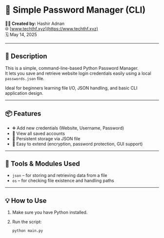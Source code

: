 # 🔐 Simple Password Manager (CLI)

**👨‍💻 Created by:** Hashir Adnan  
🌐 [www.techthf.xyz](https://www.techthf.xyz)  
🗓️ May 14, 2025

---

## 🧠 Description

This is a simple, command-line-based Python Password Manager.  
It lets you save and retrieve website login credentials easily using a local `passwords.json` file.

Ideal for beginners learning file I/O, JSON handling, and basic CLI application design.

---

## 📦 Features

- ➕ Add new credentials (Website, Username, Password)  
- 📖 View all saved accounts  
- 💾 Persistent storage via JSON file  
- 🧱 Easy to extend (encryption, password protection, GUI support)

---

## 🧰 Tools & Modules Used

- `json` – for storing and retrieving data from a file  
- `os` – for checking file existence and handling paths

---

## 💡 How to Use

1. Make sure you have Python installed.

2. Run the script:
   ```bash
   python main.py
